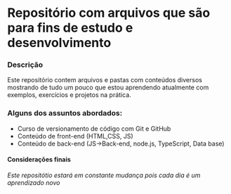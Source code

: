 # Repositório com arquivos que são para fins de estudo  e  desenvolvimento

### Descrição
Este repositório contem arquivos e pastas com conteúdos diversos mostrando de tudo um pouco que estou aprendendo atualmente com exemplos, exercícios e projetos na prática.

### Alguns dos assuntos abordados:
* Curso de versionamento de código com Git e GitHub
* Conteúdo de front-end (HTML,CSS, JS)
* Conteúdo de back-end (JS->Back-end, node.js, TypeScript, Data base)

#### Considerações finais
*Este repositótio estará em constante mudança pois cada dia é um aprendizado novo*
